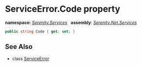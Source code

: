 # ServiceError.Code property
**namespace:** *[Serenity.Services](../../README.md#serenity.services-namespace)*   **assembly**: *[Serenity.Net.Services](../../README.md)*

```csharp
public string Code { get; set; }
```

## See Also

* class [ServiceError](../ServiceError.md)